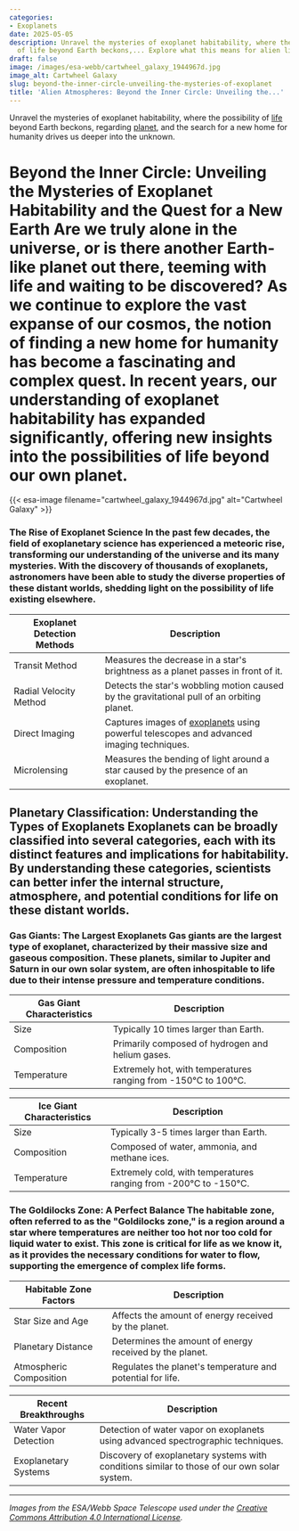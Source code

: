 ```yaml
---
categories:
- Exoplanets
date: 2025-05-05
description: Unravel the mysteries of exoplanet habitability, where the possibility
  of life beyond Earth beckons,... Explore what this means for alien life.
draft: false
image: /images/esa-webb/cartwheel_galaxy_1944967d.jpg
image_alt: Cartwheel Galaxy
slug: beyond-the-inner-circle-unveiling-the-mysteries-of-exoplanet
title: 'Alien Atmospheres: Beyond the Inner Circle: Unveiling the...'
---
```


Unravel the mysteries of exoplanet habitability, where the possibility of [life](/blog/exoplanet-habitability-and-the-quest-for-life-beyond-earth) beyond Earth beckons, regarding [planet](/blog/new-exoplanets-expand-our-view-of-the-universe), and the search for a new home for humanity drives us deeper into the unknown.

# Beyond the Inner Circle: Unveiling the Mysteries of Exoplanet Habitability and the Quest for a New Earth Are we truly alone in the universe, or is there another Earth-like planet out there, teeming with life and waiting to be discovered? As we continue to explore the vast expanse of our cosmos, the notion of finding a new home for humanity has become a fascinating and complex quest. In recent years, our understanding of exoplanet habitability has expanded significantly, offering new insights into the possibilities of life beyond our own planet.
{{< esa-image filename="cartwheel_galaxy_1944967d.jpg" alt="Cartwheel Galaxy" >}}



 ### The Rise of Exoplanet Science In the past few decades, the field of exoplanetary science has experienced a meteoric rise, transforming our understanding of the universe and its many mysteries. With the discovery of thousands of exoplanets, astronomers have been able to study the diverse properties of these distant worlds, shedding light on the possibility of life existing elsewhere.

 | **Exoplanet Detection Methods** | **Description** |
| --- | --- |
| Transit Method | Measures the decrease in a star's brightness as a planet passes in front of it. |
| Radial Velocity Method | Detects the star's wobbling motion caused by the gravitational pull of an orbiting planet. |
| Direct Imaging | Captures images of [exoplanets](/blog/exoplanets-and-the-search-for-life-beyond-earth) using powerful telescopes and advanced imaging techniques. |
| Microlensing | Measures the bending of light around a star caused by the presence of an exoplanet. | These innovative methods have allowed scientists to identify thousands of exoplanets, each with its unique characteristics and potential for supporting life. From the scorching hot to the icy cold, the diversity of exoplanets is a testament to the universe's boundless creativity.

 ## Planetary Classification: Understanding the Types of Exoplanets Exoplanets can be broadly classified into several categories, each with its distinct features and implications for habitability. By understanding these categories, scientists can better infer the internal structure, atmosphere, and potential conditions for life on these distant worlds.

 ### Gas Giants: The Largest Exoplanets Gas giants are the largest type of exoplanet, characterized by their massive size and gaseous composition. These planets, similar to Jupiter and Saturn in our own solar system, are often inhospitable to life due to their intense pressure and temperature conditions.

 | **Gas Giant Characteristics** | **Description** |
| --- | --- |
| Size | Typically 10 times larger than Earth. |
| Composition | Primarily composed of hydrogen and helium gases. |
| Temperature | Extremely hot, with temperatures ranging from -150°C to 100°C. | ### Ice Giants: The Icy Worlds Ice giants, such as Uranus and Neptune, are smaller and denser than gas giants, with compositions primarily consisting of water, ammonia, and methane ices. These planets are often located at greater distances from their stars, making them seem like cold and inhospitable worlds.

 | **Ice Giant Characteristics** | **Description** |
| --- | --- |
| Size | Typically 3-5 times larger than Earth. |
| Composition | Composed of water, ammonia, and methane ices. |
| Temperature | Extremely cold, with temperatures ranging from -200°C to -150°C. | ## Habitability: The Quest for a New Earth Habitability is the holy grail of exoplanetary science, representing the possibility of a planet supporting life. The search for a new Earth-like planet has become an all-consuming quest, driving scientists to study the intricate relationships between stars, planets, and their environments.

 ### The Goldilocks Zone: A Perfect Balance The habitable zone, often referred to as the "Goldilocks zone," is a region around a star where temperatures are neither too hot nor too cold for liquid water to exist. This zone is critical for life as we know it, as it provides the necessary conditions for water to flow, supporting the emergence of complex life forms.

 | **Habitable Zone Factors** | **Description** |
| --- | --- |
| Star Size and Age | Affects the amount of energy received by the planet. |
| Planetary Distance | Determines the amount of energy received by the planet. |
| Atmospheric Composition | Regulates the planet's temperature and potential for life. | ## The Search Continues: Recent Breakthroughs and Future Prospects Recent discoveries have shed new light on the possibility of life existing elsewhere in the universe. From the detection of water vapor on distant exoplanets to the discovery of exoplanetary systems with conditions similar to those of our own solar system, the search for a new Earth-like planet continues to captivate scientists and the public alike.

 | **Recent Breakthroughs** | **Description** |
| --- | --- |
| Water Vapor Detection | Detection of water vapor on exoplanets using advanced spectrographic techniques. |
| Exoplanetary Systems | Discovery of exoplanetary systems with conditions similar to those of our own solar system. | As we continue to explore the vast expanse of our cosmos, the notion of finding a new home for humanity becomes increasingly plausible. With each new discovery, we refine our understanding of the complex relationships between stars, planets, and their environments, bringing us closer to answering the fundamental question: are we truly alone in the universe?

---

*Images from the ESA/Webb Space Telescope used under the [Creative Commons Attribution 4.0 International License](https://creativecommons.org/licenses/by/4.0).*